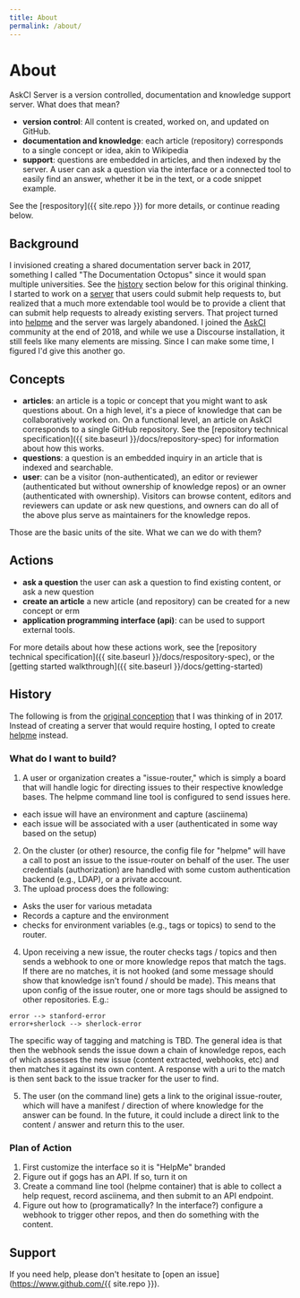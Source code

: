 ```yaml
---
title: About
permalink: /about/
---
```


# About

AskCI Server is a version controlled, documentation and knowledge support server. What does that mean?

 - **version control**: All content is created, worked on, and updated on GitHub.
 - **documentation and knowledge**: each article (repository) corresponds to a single concept or idea, akin to Wikipedia
 - **support**: questions are embedded in articles, and then indexed by the server. A user can ask a question via the interface or a connected tool to easily find an answer, whether it be in the text, or a code snippet example.

See the [respository]({{ site.repo }}) for more details, or continue reading below.

## Background

I invisioned creating a shared documentation server back in 2017, something I called "The Documentation Octopus" since it would span multiple universities.  See the [history](#history) section below for this original thinking.
I started to work on a [server](https://www.github.com/researchapps/helpme-server) that users could submit help requests to, but realized that a much more extendable tool would be to provide a client that can submit help requests to already existing servers. 
That project turned into [helpme](https://www.github.com/vsoch/helpme) and the server was largely abandoned. 
I joined the [AskCI](https://ask.ci) community at the end of 2018, and while we use a Discourse installation, it still feels like many elements are missing. 
Since I can make some time, I figured I'd give this another go.

## Concepts

 - **articles**: an article is a topic or concept that you might want to ask questions about. On a high level, it's a piece of knowledge that can be collaboratively worked on. On a functional level, an article on AskCI corresponds to a single GitHub repository. See the [repository technical specification]({{ site.baseurl }}/docs/repository-spec) for information about how this works.
 - **questions**: a question is an embedded inquiry in an article that is indexed and searchable.
 - **user**: can be a visitor (non-authenticated), an editor or reviewer (authenticated but without ownership of knowledge repos) or an owner (authenticated with ownership). Visitors can browse content, editors and reviewers can update or ask new questions, and owners can do all of the above plus serve as maintainers for the knowledge repos.

Those are the basic units of the site. What we can we do with them?

## Actions

 - **ask a question** the user can ask a question to find existing content, or ask a new question
 - **create an article** a new article (and repository) can be created for a new concept or erm
 - **application programming interface (api)**: can be used to support external tools.

For more details about how these actions work, see the [repository technical specification]({{ site.baseurl }}/docs/respository-spec), or the [getting started walkthrough]({{ site.baseurl }}/docs/getting-started)

## History
 
The following is from the [original conception](https://github.com/researchapps/helpme-server) that I was thinking of in 2017. Instead of creating a server that would require hosting,
I opted to create [helpme](https://vsoch.github.io/helpme) instead.

### What do I want to build?

1. A user or organization creates a "issue-router," which is simply a board that will handle logic for directing issues to their respective knowledge bases.  The helpme command line tool is configured to send issues here.
 - each issue will have an environment and capture (asciinema)
 - each issue will be associated with a user (authenticated in some way based on the setup)
2. On the cluster (or other) resource, the config file for "helpme" will have a call to post an issue to the issue-router on behalf of the user. The user credentials (authorization) are handled with some custom authentication backend (e.g., LDAP), or a private account.
3. The upload process does the following:
 - Asks the user for various metadata
 - Records a capture and the environment
 - checks for environment variables (e.g., tags or topics) to send to the router.
4. Upon receiving a new issue, the router checks tags / topics and then sends a webhook to one or more knowledge repos that match the tags. If there are no matches, it is not hooked (and some message should show that knowledge isn't found / should be made). This means that upon config of the issue router, one or more tags should be assigned to other repositories. E.g.:

 
```
error --> stanford-error
error+sherlock --> sherlock-error
```

The specific way of tagging and matching is TBD. The general idea is that then the webhook sends the issue down a chain of knowledge repos, each of which assesses the new issue (content extracted, webhooks, etc) and then matches it against its own content. A response with a uri to the match is then sent back to the issue tracker for the user to find.

5. The user (on the command line) gets a link to the original issue-router, which will have a manifest / direction of where knowledge for the answer can be found. In the future, it could include a direct link to the content / answer and return this to the user.

### Plan of Action

1. First customize the interface so it is "HelpMe" branded
2. Figure out if gogs has an API. If so, turn it on
3. Create a command line tool (helpme container) that is able to collect a help request, record asciinema, and then submit to an API endpoint.
4. Figure out how to (programatically? In the interface?) configure a webhook to trigger other repos, and then do something with the content.


## Support

If you need help, please don't hesitate to [open an issue](https://www.github.com/{{ site.repo }}).
